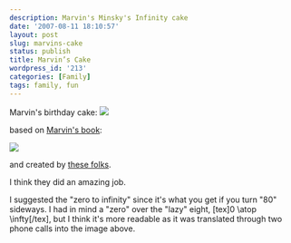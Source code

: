 ```yaml
---
description: Marvin's Minsky's Infinity cake
date: '2007-08-11 18:10:57'
layout: post
slug: marvins-cake
status: publish
title: Marvin’s Cake
wordpress_id: '213'
categories: [Family]
tags: family, fun
---
```


Marvin's birthday cake:
![](http://osteele.com/images/2007/marvin-cake.jpg)

<!-- more -->

based on [Marvin's book](http://www.amazon.com/Emotion-Machine-Commonsense-Artificial-Intelligence/dp/0743276639):

[![](http://osteele.com/images/2007/emotion-machine.jpg)](http://www.amazon.com/Emotion-Machine-Commonsense-Artificial-Intelligence/dp/0743276639)

and created by [these folks](http://www.partyfavorsbrookline.com/).

I think they did an amazing job.

I suggested the "zero to infinity" since it's what you get if you turn "80" sideways.  I had in mind a "zero" over the "lazy" eight, [tex]0 \atop \infty[/tex], but I think it's more readable as it was translated through two phone calls into the image above.
